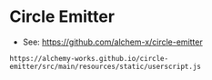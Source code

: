 # Circle Emitter

- See: https://github.com/alchem-x/circle-emitter

```
https://alchemy-works.github.io/circle-emitter/src/main/resources/static/userscript.js
```
